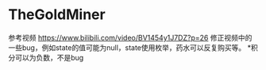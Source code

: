 # TheGoldMiner
参考视频 https://www.bilibili.com/video/BV1454y1J7DZ?p=26
修正视频中的一些bug，例如state的值可能为null，state使用枚举，药水可以反复购买等。
*积分可以为负数，不是bug
